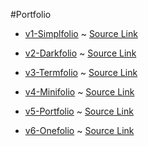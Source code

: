 #Portfolio

- [v1-Simplfolio](/v1-Simplfolio) ~ [Source Link](https://www.arsh.dev/simplfolio/)

- [v2-Darkfolio](/v2-Darkfolio) ~ [Source Link](https://www.arsh.dev/darkfolio/)

- [v3-Termfolio](/v3-Termfolio) ~ [Source Link](https://www.arsh.dev/termfolio/)

- [v4-Minifolio](/v4-Minifolio) ~ [Source Link](https://www.arsh.dev/minifolio/)

- [v5-Portfolio](/v5-Portfolio) ~ [Source Link](https://www.arsh.dev/portfolio/)

- [v6-Onefolio](/v6-Onefolio) ~ [Source Link](https://www.arsh.dev/onefolio/)
